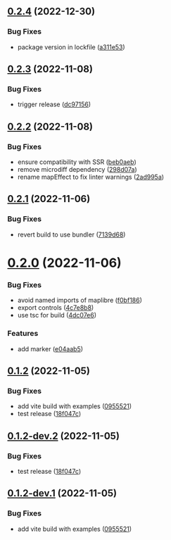 ## [0.2.4](https://github.com/shishkin/solid-maplibre/compare/v0.2.3...v0.2.4) (2022-12-30)


### Bug Fixes

* package version in lockfile ([a311e53](https://github.com/shishkin/solid-maplibre/commit/a311e536e4e4ff511bb1ec5ed1a53a7f05a90059))

## [0.2.3](https://github.com/shishkin/solid-maplibre/compare/v0.2.2...v0.2.3) (2022-11-08)


### Bug Fixes

* trigger release ([dc97156](https://github.com/shishkin/solid-maplibre/commit/dc97156aeb635f46dfdad2b214e4a5e1acec8d6a))

## [0.2.2](https://github.com/shishkin/solid-maplibre/compare/v0.2.1...v0.2.2) (2022-11-08)


### Bug Fixes

* ensure compatibility with SSR ([beb0aeb](https://github.com/shishkin/solid-maplibre/commit/beb0aeba03135b4d996176db4f491ff4e4aaf6ee))
* remove microdiff dependency ([298d07a](https://github.com/shishkin/solid-maplibre/commit/298d07a7c70f1b58ffa33b74905a5b76c39116ea))
* rename mapEffect to fix linter warnings ([2ad995a](https://github.com/shishkin/solid-maplibre/commit/2ad995a9924c449b793e402cbce4c5716504eda6))

## [0.2.1](https://github.com/shishkin/solid-maplibre/compare/v0.2.0...v0.2.1) (2022-11-06)


### Bug Fixes

* revert build to use bundler ([7139d68](https://github.com/shishkin/solid-maplibre/commit/7139d681a1cd4657c09a1fd1c34b0681a3553361))

# [0.2.0](https://github.com/shishkin/solid-maplibre/compare/v0.1.2...v0.2.0) (2022-11-06)


### Bug Fixes

* avoid named imports of maplibre ([f0bf186](https://github.com/shishkin/solid-maplibre/commit/f0bf18673373c3c27c6e92c78ba1e1239755ffe1))
* export controls ([4c7e8b8](https://github.com/shishkin/solid-maplibre/commit/4c7e8b80dee248d09b6145d643d5391231cd433e))
* use tsc for build ([4dc07e6](https://github.com/shishkin/solid-maplibre/commit/4dc07e6568234238439ada4b116a27d7f8329cb0))


### Features

* add marker ([e04aab5](https://github.com/shishkin/solid-maplibre/commit/e04aab5ba6ae5354ede6b9912045d4dbc4be8ae8))

## [0.1.2](https://github.com/shishkin/solid-maplibre/compare/v0.1.1...v0.1.2) (2022-11-05)


### Bug Fixes

* add vite build with examples ([0955521](https://github.com/shishkin/solid-maplibre/commit/095552152100dfed8ffd7d5bfa4d3c98ca04eff3))
* test release ([18f047c](https://github.com/shishkin/solid-maplibre/commit/18f047ce33501f65cbcc06ca618df9b9f64bdf87))

## [0.1.2-dev.2](https://github.com/shishkin/solid-maplibre/compare/v0.1.2-dev.1...v0.1.2-dev.2) (2022-11-05)


### Bug Fixes

* test release ([18f047c](https://github.com/shishkin/solid-maplibre/commit/18f047ce33501f65cbcc06ca618df9b9f64bdf87))

## [0.1.2-dev.1](https://github.com/shishkin/solid-maplibre/compare/v0.1.1...v0.1.2-dev.1) (2022-11-05)


### Bug Fixes

* add vite build with examples ([0955521](https://github.com/shishkin/solid-maplibre/commit/095552152100dfed8ffd7d5bfa4d3c98ca04eff3))

